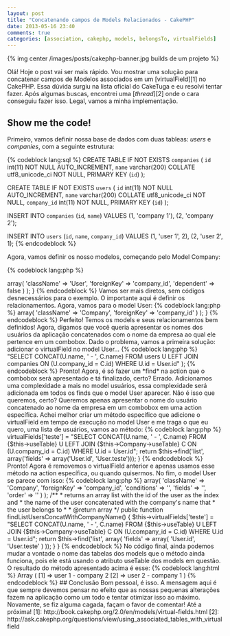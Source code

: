 ```yaml
---
layout: post
title: "Concatenando campos de Models Relacionados - CakePHP"
date: 2013-05-16 23:40
comments: true
categories: [association, cakephp, models, belongsTo, virtualFields]
---
```

{% img center /images/posts/cakephp-banner.jpg builds de um projeto %}
<!-- more -->

Olá! Hoje o post vai ser mais rápido. Vou mostrar uma solução para concatenar campos de Modelos associados em um [virtualField][1] no CakePHP. Essa dúvida surgiu na lista oficial do CakeTuga e eu resolvi tentar fazer. Após algumas buscas, encontrei uma [*thread*][2] onde o cara conseguiu fazer isso. Legal, vamos a minha implementação.

## Show me the code!

Primeiro, vamos definir nossa base de dados com duas tableas: *users* e *companies*, com a seguinte estrutura:

{% codeblock lang:sql %}
CREATE TABLE IF NOT EXISTS `companies` (
  `id` int(11) NOT NULL AUTO_INCREMENT,
  `name` varchar(200) COLLATE utf8_unicode_ci NOT NULL,
  PRIMARY KEY (`id`)
);

CREATE TABLE IF NOT EXISTS `users` (
  `id` int(11) NOT NULL AUTO_INCREMENT,
  `name` varchar(200) COLLATE utf8_unicode_ci NOT NULL,
  `company_id` int(11) NOT NULL,
  PRIMARY KEY (`id`)
);

INSERT INTO `companies` (`id`, `name`) VALUES
(1, 'company 1'),
(2, 'company 2');

INSERT INTO `users` (`id`, `name`, `company_id`) VALUES
(1, 'user 1', 2),
(2, 'user 2', 1);
{% endcodeblock %}

Agora, vamos definir os nosso modelos, começando pelo Model Company:

{% codeblock lang:php %}
<?php
App::uses('AppModel', 'Model');

class Company extends AppModel
{

	public $displayField = 'name';

	public $hasMany = array(
		'User' => array(
			'className' => 'User',
			'foreignKey' => 'company_id',
			'dependent' => false
		)
	);

}
{% endcodeblock %}

Vamos ser mais diretos, sem códigos desnecessários para o exemplo. O importante aqui é definir os relacionamentos. Agora, vamos para o model User:

{% codeblock lang:php %}
<?php
App::uses('AppModel', 'Model');

class User extends AppModel 
{
	public $displayField = 'name';
	
	public $belongsTo = array(
		'Company' => array(
			'className' => 'Company',
			'foreignKey' => 'company_id'
		)
	);
}

{% endcodeblock %}

Perfeito! Temos os models e seus relacionamentos bem definidos! Agora, digamos que você queria apresentar os nomes dos usuários da aplicação concatenados com o nome da empresa ao qual ele pertence em um combobox. Dado o problema, vamos a primeira solução: adicionar o virtualField no model User...

{% codeblock lang:php %}
<?php
public $virtualFields = array(
	"user_comp" => "SELECT 
						CONCAT(U.name, ' - ', C.name) 
					FROM 
						users U
					LEFT JOIN 
						companies 
						ON (U.company_id = C.id)
					WHERE 
					U.id = User.id"
);
{% endcodeblock %}

Pronto! Agora, é só fazer um *find* na action que o combobox será apresentado e tá finalizado, certo? Errado. Adicionamos uma complexidade a mais no model usuários, essa complexidade será adicionada em todos os finds que o model User aparecer. Não é isso que queremos, certo? Queremos apenas apresentar o nome do usuário concatenado ao nome da empresa em um combobox em uma action específica. Achei melhor criar um método específico que adicione o virtualField em tempo de execução no model User e me traga o que eu quero, uma lista de usuários, vamos ao método:

{% codeblock lang:php %}
<?php
public function findListUsersConcatWithCompanyName()
{
	$this->virtualFields['teste'] = "SELECT 
										CONCAT(U.name, ' - ', C.name) 
									FROM 
										{$this->useTable} U
									LEFT JOIN 
										{$this->Company->useTable} C
										ON (U.company_id = C.id)
									WHERE 
										U.id = User.id";

	return $this->find('list', array('fields' => array('User.id', 'User.teste')));
}
{% endcodeblock %}

Pronto! Agora é removemos o virtualField anterior e apenas usamos esse método na action específica, ou quando quisermos.

No fim, o model User se parece com isso:

{% codeblock lang:php %}
<?php
App::uses('AppModel', 'Model');

class User extends AppModel 
{
	public $displayField = 'name';

	public $belongsTo = array(
		'Company' => array(
			'className' => 'Company',
			'foreignKey' => 'company_id',
			'conditions' => '',
			'fields' => '',
			'order' => ''
		)
	);

    /**
     * returns an array list with the id of the user as the index and
     * the name of the user concatenated with the company's name that 
     * the user belongs to
     * 
     * @return array
     */
	public function findListUsersConcatWithCompanyName()
	{
		$this->virtualFields['teste'] = "SELECT 
											CONCAT(U.name, ' - ', C.name) 
										FROM 
											{$this->useTable} U
										LEFT JOIN 
											{$this->Company->useTable} C
											ON (U.company_id = C.id)
										WHERE 
											U.id = User.id";

		return $this->find('list', array(
			'fields' => array(
				'User.id', 'User.teste'
			)
		));
	}
}

{% endcodeblock %}

No código final, ainda podemos mudar a vontade o nome das tabelas dos models que o método ainda funciona, pois ele está usando o atributo useTable dos models em questão.

O resultado do método apresentado acima é esse:

{% codeblock lang:html %}
Array
(
    [1] => user 1 - company 2
    [2] => user 2 - company 1
)
{% endcodeblock %}

## Conclusão

Bom pessoal, é isso. A mensagem aqui é que sempre devemos pensar no efeito que as nossas pequenas alterações fazem na aplicação como um todo e tentar otimizar isso ao máximo.

Novamente, se fiz alguma cagada, façam o favor de comentar!

Até a próxima!

[1]: http://book.cakephp.org/2.0/en/models/virtual-fields.html
[2]: http://ask.cakephp.org/questions/view/using_associated_tables_with_virtualfield